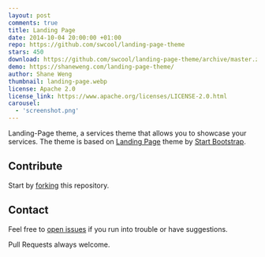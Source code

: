 ```yaml
---
layout: post
comments: true
title: Landing Page
date: 2014-10-04 20:00:00 +01:00
repo: https://github.com/swcool/landing-page-theme
stars: 450
download: https://github.com/swcool/landing-page-theme/archive/master.zip
demo: https://shaneweng.com/landing-page-theme/
author: Shane Weng
thumbnail: landing-page.webp
license: Apache 2.0
license_link: https://www.apache.org/licenses/LICENSE-2.0.html
carousel:
  - 'screenshot.png'
---
```


Landing-Page theme, a services theme that allows you to showcase your services. The theme is based on [Landing Page](https://startbootstrap.com/templates/landing-page/) theme by [Start Bootstrap](https://startbootstrap.com/).

## Contribute

Start by [forking](https://github.com/swcool/landing-page-theme/fork) this repository.

## Contact

Feel free to [open issues](https://github.com/swcool/landing-page-theme/issues/new) if you run into trouble or have suggestions.

Pull Requests always welcome.
